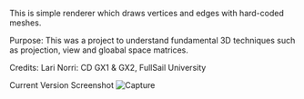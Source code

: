 This is simple renderer which draws vertices and edges with hard-coded meshes.

Purpose: This was a project to understand fundamental 3D techniques such as projection, view and gloabal space matrices.

Credits:
Lari Norri: CD GX1 & GX2, FullSail University

Current Version Screenshot
![Capture](https://user-images.githubusercontent.com/43813027/172431487-9a85b52c-80e8-4c37-9225-fb3cdf47730b.PNG)

